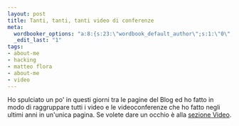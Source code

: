 ```yaml
--- 
layout: post
title: Tanti, tanti, tanti video di conferenze
meta: 
  wordbooker_options: "a:8:{s:23:\"wordbook_default_author\";s:1:\"0\";s:29:\"wordbook_republish_time_frame\";s:2:\"10\";s:18:\"wordbook_attribute\";s:31:\"Posted a new post on their blog\";s:29:\"wordbooker_status_update_text\";s:35:\": New blog post :  %title% - %link%\";s:19:\"wordbook_actionlink\";s:3:\"300\";s:18:\"wordbook_orandpage\";s:1:\"2\";s:23:\"wordbook_extract_length\";s:3:\"256\";s:18:\"wordbook_page_post\";s:4:\"-100\";}"
  _edit_last: "1"
tags: 
- about-me
- hacking
- matteo flora
- about-me
- video
---
```

Ho spulciato un po' in questi giorni tra le pagine del Blog ed ho fatto in modo di raggruppare tutti i video e le videoconferenze che ho fatto negli ultimi anni in un'unica pagina.  Se volete dare un occhio è alla [sezione Video](/videoblog/). 
